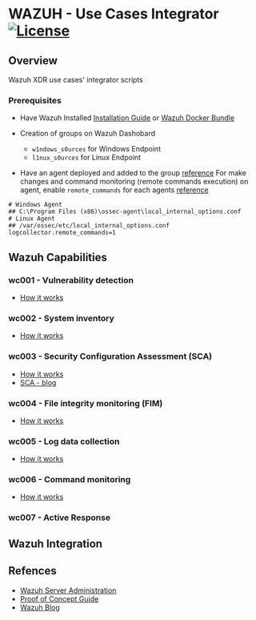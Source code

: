 # WAZUH - Use Cases Integrator [![License](https://img.shields.io/badge/License-MIT-blue.svg)](https://opensource.org/license/mit/)

## Overview

Wazuh XDR use cases' integrator scripts 

### Prerequisites
- Have Wazuh Installed [Installation Guide](https://documentation.wazuh.com/current/deployment-options/index.html) or [Wazuh Docker Bundle](https://github.com/lr2t9iz/wazuh-docker-bundle)

- Creation of groups on Wazuh Dashobard
  - `w1ndows_s0urces` for Windows Endpoint
  - `l1nux_s0urces` for Linux Endpoint

- Have an agent deployed and added to the group [reference](https://documentation.wazuh.com/current/installation-guide/wazuh-agent/index.html)
For make changes and command monitoring (remote commands execution) on agent, enable `remote_commands` for each agents [reference](https://documentation.wazuh.com/current/user-manual/capabilities/command-monitoring/how-it-works.html)
```
# Windows Agent
## C:\Program Files (x86)\ossec-agent\local_internal_options.conf
# Linux Agent
## /var/ossec/etc/local_internal_options.conf
logcollector.remote_commands=1
```

## Wazuh Capabilities

### wc001 - Vulnerability detection
- [How it works](https://documentation.wazuh.com/current/user-manual/capabilities/vulnerability-detection/how-it-works.html)

### wc002 - System inventory
- [How it works](https://documentation.wazuh.com/current/user-manual/capabilities/system-inventory/how-it-works.html)

### wc003 - Security Configuration Assessment (SCA)
- [How it works](https://documentation.wazuh.com/current/user-manual/capabilities/sec-config-assessment/how-it-works.html)
- [SCA - blog](https://wazuh.com/blog/security-configuration-assessment/)

### wc004 - File integrity monitoring (FIM)
- [How it works](https://documentation.wazuh.com/current/user-manual/capabilities/file-integrity/how-it-works.html)

### wc005 - Log data collection
- [How it works](https://documentation.wazuh.com/current/user-manual/capabilities/log-data-collection/how-it-works.html)

### wc006 - Command monitoring
- [How it works](https://documentation.wazuh.com/current/user-manual/capabilities/command-monitoring/how-it-works.html)

### wc007 - Active Response

## Wazuh Integration


## Refences
- [Wazuh Server Administration](https://documentation.wazuh.com/current/user-manual/manager/index.html)
- [Proof of Concept Guide](https://documentation.wazuh.com/current/proof-of-concept-guide/index.html)
- [Wazuh Blog](https://wazuh.com/blog/)
